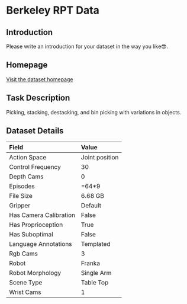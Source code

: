 # Berkeley RPT Data


## Introduction

Please write an introduction for your dataset in the way you like:sunglasses:.


## Homepage

[Visit the dataset homepage](https://arxiv.org/abs/2306.10007)


## Task Description

Picking, stacking, destacking, and bin picking with variations in objects.


## Dataset Details

| Field                            | Value                    |
|:---------------------------------|:-------------------------|
| Action Space                     | Joint position           |
| Control Frequency                     | 30           |
| Depth Cams                     | 0           |
| Episodes                     | =64*9           |
| File Size                     |  6.68 GB           |
| Gripper                     | Default           |
| Has Camera Calibration                     | False           |
| Has Proprioception                     | True           |
| Has Suboptimal                     | False           |
| Language Annotations                     | Templated           |
| Rgb Cams                     | 3           |
| Robot                     | Franka           |
| Robot Morphology                     | Single Arm           |
| Scene Type                     | Table Top           |
| Wrist Cams                     | 1           |


